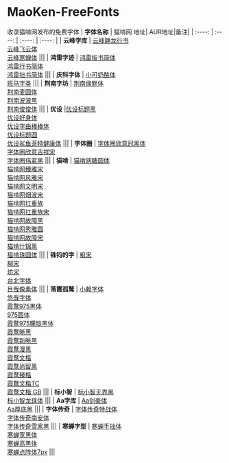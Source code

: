 # MaoKen-FreeFonts
收录猫啃网发布的免费字体
| **字体名称** | 猫啃网 地址| AUR地址|备注|
| :----: | :----: | :----: | :----: |
| **云峰字库** | [云峰静龙行书](https://www.maoken.com/freefonts/16178.html) <br> [云峰飞云体](https://www.maoken.com/freefonts/16607.html) <br> [云峰寒蝉体](https://www.maoken.com/freefonts/18085.html) |||
| **鸿雷字迹** | [鸿雷板书简体](https://www.maoken.com/freefonts/3791.html) <br> [鸿雷行书简体](https://www.maoken.com/freefonts/16904.html) <br> [鸿雷拙书简体](https://www.maoken.com/freefonts/17746.html) |||
| **庆科字体** | [小可奶酪体](https://www.maoken.com/freefonts/15194.html) <br> [班马字类](https://www.maoken.com/freefonts/17628.html) |||
| **荆南字坊** | [荆南缘默体](https://www.maoken.com/freefonts/9550.html) <br> [荆南麦圆体](https://www.maoken.com/freefonts/12727.html) <br> [荆南波波黑](https://www.maoken.com/freefonts/14257.html) <br> [荆南俊俊体](https://www.maoken.com/freefonts/17414.html) |||
| **优设** |[优设标题黑](https://www.maoken.com/freefonts/1413.html) <br> [优设好身体](https://www.maoken.com/freefonts/2840.html) <br> [优设字由棒棒体](https://www.maoken.com/freefonts/9573.html) <br> [优设标题圆](https://www.maoken.com/freefonts/14598.html) <br> [优设鲨鱼菲特健康体](https://www.maoken.com/freefonts/17272.html) |||
| **字体圈** | [字体圈欣意冠黑体](https://www.maoken.com/freefonts/3664.html) <br> [字体圈欣意吉祥宋](https://www.maoken.com/freefonts/8943.html) <br> [字体圈伟君黑](https://www.maoken.com/freefonts/17052.html) |||
| **猫啃** | [猫啃网糖圆体](https://www.maoken.com/freefonts/6058.html) <br> [猫啃网臻雅宋](https://www.maoken.com/freefonts/7006.html) <br> [猫啃网风雅宋](https://www.maoken.com/freefonts/7026.html) <br> [猫啃网文明宋](https://www.maoken.com/freefonts/7658.html) <br> [猫啃网烟波宋](https://www.maoken.com/freefonts/7911.html) <br> [猫啃网扛重族](https://www.maoken.com/freefonts/11067.html) <br> [猫啃网扛重族宋](https://www.maoken.com/freefonts/11876.html) <br> [猫啃网故障黑](https://www.maoken.com/freefonts/14318.html) <br> [猫啃网秀雅圆](https://www.maoken.com/freefonts/15394.html) <br> [猫啃网故障宋](https://www.maoken.com/freefonts/15861.html) <br> [猫啃什锦黑](https://www.maoken.com/freefonts/16964.html) <br> [猫啃珠圆体](https://www.maoken.com/freefonts/17948.html) |||
| **铢钧的字** | [粗宋](https://www.maoken.com/freefonts/11089.html) <br> [柳宋](https://www.maoken.com/freefonts/11271.html) <br> [坊宋](https://www.maoken.com/freefonts/13709.html) <br> [台北字体](https://www.maoken.com/freefonts/15633.html) <br> [目哉像素体](https://www.maoken.com/freefonts/16894.html) |||
| **落霞孤鹜** | [小赖字体](https://www.maoken.com/freefonts/4306.html) <br> [悠哉字体](https://www.maoken.com/freefonts/5423.html) <br> [霞鹜975黑体](https://www.maoken.com/freefonts/6327.html) <br> [975圆体](https://www.maoken.com/freefonts/6339.html) <br> [霞鹜975朦胧黑体](https://www.maoken.com/freefonts/7146.html) <br> [霞鹜晰黑](https://www.maoken.com/freefonts/8781.html) <br> [霞鹜新晰黑](https://www.maoken.com/freefonts/8999.html) <br> [霞鹜漫黑](https://www.maoken.com/freefonts/9523.html) <br> [霞鹜文楷](https://www.maoken.com/freefonts/9704.html) <br> [霞鹜尚智黑](https://www.maoken.com/freefonts/10610.html) <br> [霞鹜臻楷](https://www.maoken.com/freefonts/14773.html) <br> [霞鶩文楷TC](https://www.maoken.com/freefonts/16424.html) <br> [霞鹜文楷 GB](https://www.maoken.com/freefonts/16864.html) |||
| **标小智** | [标小智无界黑](https://www.maoken.com/freefonts/16766.html) <br> [标小智龙珠体](https://www.maoken.com/freefonts/17684.html) |||
| **Aa字库** | [Aa剑豪体](https://www.maoken.com/freefonts/15675.html) <br> [Aa厚底黑](https://www.maoken.com/freefonts/16733.html) |||
| **字体传奇** | [字体传奇特战体](https://www.maoken.com/freefonts/5307.html) <br> [字体传奇南安体](https://www.maoken.com/freefonts/10620.html) <br> [字体传奇雪家黑](https://www.maoken.com/freefonts/16626.html) |||
| **寒蝉字型** | [寒蝉手拙体](https://www.maoken.com/freefonts/2410.html) <br> [寒蝉宽黑体](https://www.maoken.com/freefonts/14435.html) <br> [寒蝉高黑体](https://www.maoken.com/freefonts/14450.html) <br> [寒蝉点阵体7px](https://www.maoken.com/freefonts/15595.html) |||
